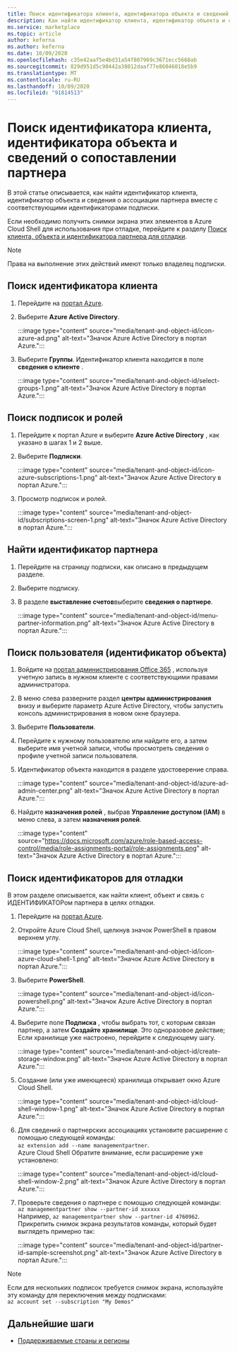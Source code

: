 ```yaml
---
title: Поиск идентификатора клиента, идентификатора объекта и сведений о ассоциации партнера в Azure Marketplace
description: Как найти идентификатор клиента, идентификатор объекта и сведения о ассоциации партнера по ИДЕНТИФИКАТОРу подписки в Azure Marketplace.
ms.service: marketplace
ms.topic: article
author: keferna
ms.author: keferna
ms.date: 10/09/2020
ms.openlocfilehash: c35e42aaf5e4bd31a54f807969c3671ecc5668ab
ms.sourcegitcommit: 829d951d5c90442a38012daaf77e86046018e5b9
ms.translationtype: MT
ms.contentlocale: ru-RU
ms.lasthandoff: 10/09/2020
ms.locfileid: "91814513"
---
```

# <a name="find-tenant-id-object-id-and-partner-association-details"></a>Поиск идентификатора клиента, идентификатора объекта и сведений о сопоставлении партнера

В этой статье описывается, как найти идентификатор клиента, идентификатор объекта и сведения о ассоциации партнера вместе с соответствующими идентификаторами подписки.

Если необходимо получить снимки экрана этих элементов в Azure Cloud Shell для использования при отладке, перейдите к разделу [Поиск клиента, объекта и идентификатора партнера для отладки](#find-ids-for-debugging).

>[!Note]
> Права на выполнение этих действий имеют только владелец подписки.

## <a name="find-tenant-id"></a>Поиск идентификатора клиента

1. Перейдите на [портал Azure](https://ms.portal.azure.com/).
2. Выберите **Azure Active Directory**.

    :::image type="content" source="media/tenant-and-object-id/icon-azure-ad.png" alt-text="Значок Azure Active Directory в портал Azure.":::

3. Выберите **Группы**. Идентификатор клиента находится в поле **сведения о клиенте** .

    :::image type="content" source="media/tenant-and-object-id/select-groups-1.png" alt-text="Значок Azure Active Directory в портал Azure.":::

## <a name="find-subscriptions-and-roles"></a>Поиск подписок и ролей

1. Перейдите к портал Azure и выберите **Azure Active Directory** , как указано в шагах 1 и 2 выше.
2. Выберите **Подписки**.

    :::image type="content" source="media/tenant-and-object-id/icon-azure-subscriptions-1.png" alt-text="Значок Azure Active Directory в портал Azure.":::

3. Просмотр подписок и ролей.

    :::image type="content" source="media/tenant-and-object-id/subscriptions-screen-1.png" alt-text="Значок Azure Active Directory в портал Azure.":::

## <a name="find-partner-id"></a>Найти идентификатор партнера

1. Перейдите на страницу подписки, как описано в предыдущем разделе.
2. Выберите подписку.
3. В разделе **выставление счетов**выберите **сведения о партнере**.

    :::image type="content" source="media/tenant-and-object-id/menu-partner-information.png" alt-text="Значок Azure Active Directory в портал Azure.":::

## <a name="find-user-object-id"></a>Поиск пользователя (идентификатор объекта)

1. Войдите на [портал администрирования Office 365](https://portal.office.com/adminportal/home) , используя учетную запись в нужном клиенте с соответствующими правами администратора.
2. В меню слева разверните раздел **центры администрирования** внизу и выберите параметр Azure Active Directory, чтобы запустить консоль администрирования в новом окне браузера.
3. Выберите **Пользователи**.
4. Перейдите к нужному пользователю или найдите его, а затем выберите имя учетной записи, чтобы просмотреть сведения о профиле учетной записи пользователя.
5. Идентификатор объекта находится в разделе удостоверение справа.

    :::image type="content" source="media/tenant-and-object-id/azure-ad-admin-center.png" alt-text="Значок Azure Active Directory в портал Azure.":::

6. Найдите **назначения ролей** , выбрав **Управление доступом (IAM)** в меню слева, а затем **назначения ролей**.

    :::image type="content" source="https://docs.microsoft.com/azure/role-based-access-control/media/role-assignments-portal/role-assignments.png" alt-text="Значок Azure Active Directory в портал Azure.":::

## <a name="find-ids-for-debugging"></a>Поиск идентификаторов для отладки

В этом разделе описывается, как найти клиент, объект и связь с ИДЕНТИФИКАТОРом партнера в целях отладки.

1. Перейдите на [портал Azure](https://ms.portal.azure.com/).
2. Откройте Azure Cloud Shell, щелкнув значок PowerShell в правом верхнем углу.

    :::image type="content" source="media/tenant-and-object-id/icon-azure-cloud-shell-1.png" alt-text="Значок Azure Active Directory в портал Azure.":::

3. Выберите **PowerShell**.

    :::image type="content" source="media/tenant-and-object-id/icon-powershell.png" alt-text="Значок Azure Active Directory в портал Azure.":::

4. Выберите поле **Подписка** , чтобы выбрать тот, с которым связан партнер, а затем **Создайте хранилище**. Это одноразовое действие; Если хранилище уже настроено, перейдите к следующему шагу.

    :::image type="content" source="media/tenant-and-object-id/create-storage-window.png" alt-text="Значок Azure Active Directory в портал Azure.":::

5. Создание (или уже имеющееся) хранилища открывает окно Azure Cloud Shell.

    :::image type="content" source="media/tenant-and-object-id/cloud-shell-window-1.png" alt-text="Значок Azure Active Directory в портал Azure.":::

6. Для сведений о партнерских ассоциациях установите расширение с помощью следующей команды:<br>`az extension add --name managementpartner`.<br>Azure Cloud Shell Обратите внимание, если расширение уже установлено:

    :::image type="content" source="media/tenant-and-object-id/cloud-shell-window-2.png" alt-text="Значок Azure Active Directory в портал Azure.":::

7. Проверьте сведения о партнере с помощью следующей команды:<br>`az managementpartner show --partner-id xxxxxx`<br>Например, `az managementpartner show --partner-id 4760962`.<br>Прикрепить снимок экрана результатов команды, который будет выглядеть примерно так:

    :::image type="content" source="media/tenant-and-object-id/partner-id-sample-screenshot.png" alt-text="Значок Azure Active Directory в портал Azure.":::

>[!NOTE]
>Если для нескольких подписок требуется снимок экрана, используйте эту команду для переключения между подписками:<br>`az account set --subscription "My Demos"`

## <a name="next-steps"></a>Дальнейшие шаги

- [Поддерживаемые страны и регионы](sell-from-countries.md)